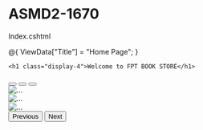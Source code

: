 # ASMD2-1670

Index.cshtml

@{
    ViewData["Title"] = "Home Page";
}

<div class="text-center">

    <h1 class="display-4">Welcome to FPT BOOK STORE</h1>

</div>
<div id="carouselExampleIndicators" class="carousel slide" data-bs-ride="true">
    <div class="carousel-indicators">
        <button type="button" data-bs-target="#carouselExampleIndicators" data-bs-slide-to="0" class="active" aria-current="true" aria-label="Slide 1"></button>
        <button type="button" data-bs-target="#carouselExampleIndicators" data-bs-slide-to="1" aria-label="Slide 2"></button>
        <button type="button" data-bs-target="#carouselExampleIndicators" data-bs-slide-to="2" aria-label="Slide 3"></button>
    </div>
    <div class="carousel-inner">
        <div class="carousel-item active">
            <img src="https://media.istockphoto.com/id/1018141798/photo/back-to-school-backgrounds-for-girl-white-and-pink-stationery-books-on-white-wood-table-and.jpg?s=170667a&w=0&k=20&c=u5FPqo9VpDud_KzvxgGadGuhPJs7b3h_TBlSe_yYoAU=" class="d-block w-100" alt="...">
        </div>
        <div class="carousel-item">
            <img src="https://d1e00ek4ebabms.cloudfront.net/production/77b41724-a1a7-464f-8135-fc7e0f7cec12.jpg" class="d-block w-100" alt="...">
        </div>
        <div class="carousel-item">
            <img src="https://images.unsplash.com/photo-1588580000645-4562a6d2c839?ixlib=rb-4.0.3&ixid=MnwxMjA3fDB8MHxzZWFyY2h8Mnx8Ym9vayUyMHNoZWxmfGVufDB8fDB8fA%3D%3D&w=1000&q=80" class="d-block w-100" alt="...">
        </div>
    </div>
    <button class="carousel-control-prev" type="button" data-bs-target="#carouselExampleIndicators" data-bs-slide="prev">
        <span class="carousel-control-prev-icon" aria-hidden="true"></span>
        <span class="visually-hidden">Previous</span>
    </button>
    <button class="carousel-control-next" type="button" data-bs-target="#carouselExampleIndicators" data-bs-slide="next">
        <span class="carousel-control-next-icon" aria-hidden="true"></span>
        <span class="visually-hidden">Next</span>
    </button>
</div>
